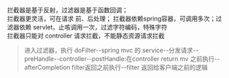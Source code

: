 拦截器是基于反射，过滤器是基于函数回调；  
拦截器更灵活，可在请求 前、后处理； 
拦截器依赖spring容器，可调用多次；过滤器依赖 servlet，止咳调用一次，过滤字符编码，特殊字符  
拦截器只能对 controller 请求拦截，不能静态资源请求拦截

>进入过滤器，执行 doFilter--spring mvc 的 service--分发请求--preHandle--controller--postHandle:在controller return mv 之前执行--afterCompletion filter返回之前执行--filter 返回给客户端之前的逻辑